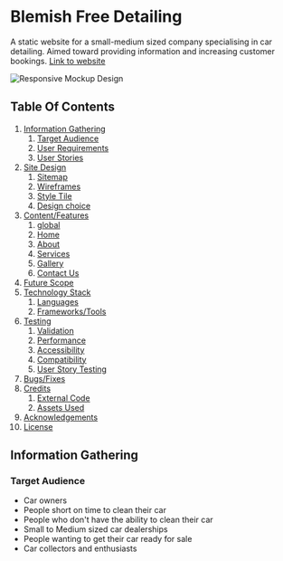 # Blemish Free Detailing
A static website for a small-medium sized company specialising in car detailing. Aimed toward providing information and increasing customer bookings.
[Link to website](https://hardingrichard.github.io/ci-ms1-blemishfreedetailing/)

![Responsive Mockup Design](docs/img-mockup.jpg)

## Table Of Contents

1. [Information Gathering](#information-gathering)
    1. [Target Audience](#target-audience)
    2. [User Requirements](#user-requirements)
    3. [User Stories](#user-stories)
2. [Site Design](#site-design)
    1. [Sitemap](#sitemap)
    2. [Wireframes](#wireframes)
    3. [Style Tile](#style-tile)
    4. [Design choice](#design-choice)
3. [Content/Features](#content/features)
    1. [global](#global)
    2. [Home](#home)
    3. [About](#about)
    4. [Services](#services)
    5. [Gallery](#gallery)
    6. [Contact Us](#contact-us)
4. [Future Scope](#future-scope)
5. [Technology Stack](#technology-stack)
    1. [Languages](#languages)
    2. [Frameworks/Tools](#frameworks/tools)
6. [Testing](#testing)
    1. [Validation](#validation)
    2. [Performance](#performance)
    3. [Accessibility](#accessibility)
    4. [Compatibility](#compatibility)
    5. [User Story Testing](#user-story-testing)
7. [Bugs/Fixes](#bugs/fixes)
8. [Credits](#credits)
    1. [External Code](#external-code)
    2. [Assets Used](#assets-used)
9. [Acknowledgements](#acknowledgements)
10. [License](#license)

## Information Gathering

### Target Audience
* Car owners
* People short on time to clean their car
* People who don't have the ability to clean their car
* Small to Medium sized car dealerships
* People wanting to get their car ready for sale
* Car collectors and enthusiasts


